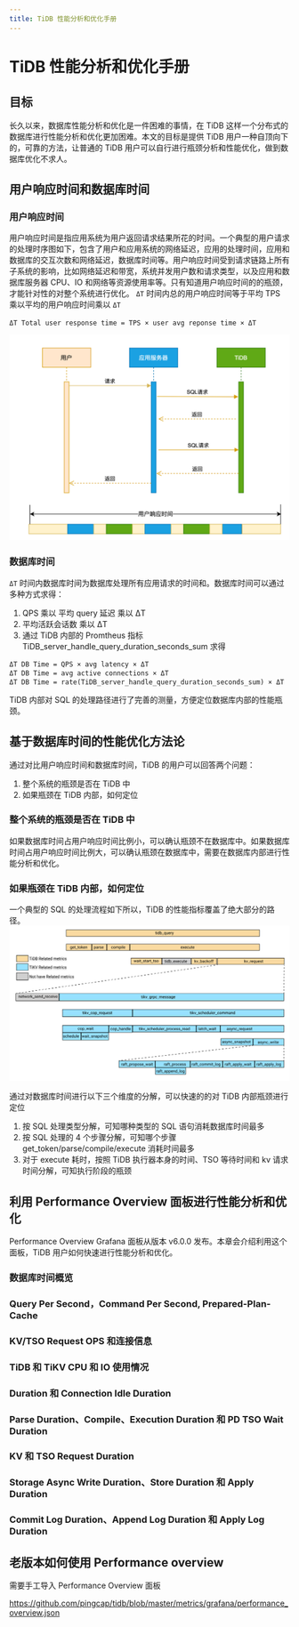 ```yaml
---
title: TiDB 性能分析和优化手册
---
```


# TiDB 性能分析和优化手册

## 目标
长久以来，数据库性能分析和优化是一件困难的事情，在 TiDB 这样一个分布式的数据库进行性能分析和优化更加困难。本文的目标是提供 TiDB 用户一种自顶向下的，可靠的方法，让普通的 TiDB 用户可以自行进行瓶颈分析和性能优化，做到数据库优化不求人。

## 用户响应时间和数据库时间
### 用户响应时间
用户响应时间是指应用系统为用户返回请求结果所花的时间。一个典型的用户请求的处理时序图如下，包含了用户和应用系统的网络延迟，应用的处理时间，应用和数据库的交互次数和网络延迟，数据库时间等。用户响应时间受到请求链路上所有子系统的影响，比如网络延迟和带宽，系统并发用户数和请求类型，以及应用和数据库服务器 CPU、IO 和网络等资源使用率等。只有知道用户响应时间的的瓶颈，才能针对性的对整个系统进行优化。
`ΔT` 时间内总的用户响应时间等于平均 TPS 乘以平均的用户响应时间乘以 `ΔT`

`ΔT Total user response time = TPS × user avg reponse time × ΔT`

![用户响应时间](/media/performance/performance-overview/user_response_time_cn.png)

### 数据库时间
`ΔT` 时间内数据库时间为数据库处理所有应用请求的时间和。数据库时间可以通过多种方式求得：

1. QPS 乘以 平均 query 延迟 乘以 ΔT
2. 平均活跃会话数 乘以 ΔT
3. 通过 TiDB 内部的 Promtheus 指标 TiDB_server_handle_query_duration_seconds_sum 求得

```
ΔT DB Time = QPS × avg latency × ΔT
ΔT DB Time = avg active connections × ΔT 
ΔT DB Time = rate(TiDB_server_handle_query_duration_seconds_sum) × ΔT 
```
TiDB 内部对 SQL 的处理路径进行了完善的测量，方便定位数据库内部的性能瓶颈。

## 基于数据库时间的性能优化方法论

通过对比用户响应时间和数据库时间，TiDB 的用户可以回答两个问题：
1. 整个系统的瓶颈是否在 TiDB 中
2. 如果瓶颈在 TiDB 内部，如何定位

### 整个系统的瓶颈是否在 TiDB 中

如果数据库时间占用户响应时间比例小，可以确认瓶颈不在数据库中。如果数据库时间占用户响应时间比例大，可以确认瓶颈在数据库中，需要在数据库内部进行性能分析和优化。

### 如果瓶颈在 TiDB 内部，如何定位
一个典型的 SQL 的处理流程如下所以，TiDB 的性能指标覆盖了绝大部分的路径。
![数据库时间分解图](/media/dashboard/dashboard-diagnostics-time-relation.png)

通过对数据库时间进行以下三个维度的分解，可以快速的的对 TiDB 内部瓶颈进行定位
1. 按 SQL 处理类型分解，可知哪种类型的 SQL 语句消耗数据库时间最多
2. 按 SQL 处理的 4 个步骤分解，可知哪个步骤 get_token/parse/compile/execute 消耗时间最多
3. 对于 execute 耗时，按照 TiDB 执行器本身的时间、TSO 等待时间和 kv 请求时间分解，可知执行阶段的瓶颈

## 利用 Performance Overview 面板进行性能分析和优化
Performance Overview Grafana 面板从版本 v6.0.0 发布。本章会介绍利用这个面板，TiDB 用户如何快速进行性能分析和优化。

### 数据库时间概览
### Query Per Second，Command Per Second, Prepared-Plan-Cache
### KV/TSO Request OPS 和连接信息
### TiDB 和 TiKV CPU 和 IO 使用情况
### Duration 和 Connection Idle Duration
### Parse Duration、Compile、Execution Duration 和 PD TSO Wait Duration
### KV 和 TSO Request Duration
### Storage Async Write Duration、Store Duration 和 Apply Duration
### Commit Log Duration、Append Log Duration 和 Apply Log Duration

## 老版本如何使用 Performance overview
需要手工导入 Performance Overview 面板

https://github.com/pingcap/tidb/blob/master/metrics/grafana/performance_overview.json